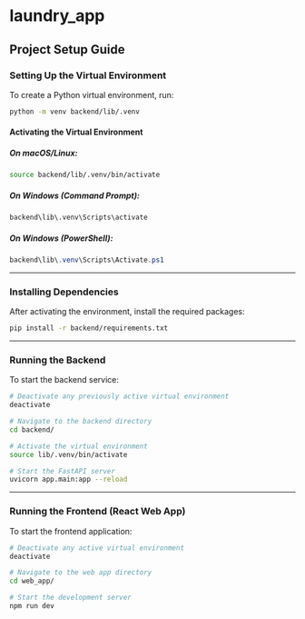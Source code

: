 # laundry_app


## **Project Setup Guide**

### **Setting Up the Virtual Environment**
To create a Python virtual environment, run:
```bash
python -m venv backend/lib/.venv
```

#### **Activating the Virtual Environment**
##### **On macOS/Linux:**
```bash
source backend/lib/.venv/bin/activate
```
##### **On Windows (Command Prompt):**
```cmd
backend\lib\.venv\Scripts\activate
```
##### **On Windows (PowerShell):**
```powershell
backend\lib\.venv\Scripts\Activate.ps1
```

---

### **Installing Dependencies**
After activating the environment, install the required packages:
```bash
pip install -r backend/requirements.txt
```

---

### **Running the Backend**
To start the backend service:
```bash
# Deactivate any previously active virtual environment
deactivate

# Navigate to the backend directory
cd backend/

# Activate the virtual environment
source lib/.venv/bin/activate

# Start the FastAPI server
uvicorn app.main:app --reload
```

---

### **Running the Frontend (React Web App)**
To start the frontend application:
```bash
# Deactivate any active virtual environment
deactivate

# Navigate to the web app directory
cd web_app/

# Start the development server
npm run dev
```
